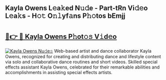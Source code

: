 ## Kayla Owens L𝚎a𝚔ed N𝚞𝚍e - Part-tRn Vi𝚍𝚎o L𝚎a𝚔s - H𝚘𝚝 O𝚗𝚕yf𝚊ns P𝚑𝚘tos bEmjj

# <h2><a href="http://kfcf67j.oniu.top/?m=Kayla+Owens">🔗👉 🔴 Kayla Owens P𝚑ot𝚘𝚜 V𝚒d𝚎o</a></h2>

[![Kayla Owens Nu𝚍e𝚜](https://i.imgur.com/0qMVB7G.gif)](http://kfcf67j.oniu.top/?m=Kayla+Owens)
Web-based artist and dance collaborator Kayla Owens, recognized for creating and distributing dance and lifestyle content via solo and collaborative dance routines and short videos. Skilled special effects assistant Kayla Owens, celebrated for their remarkable abilities and accomplishments in assisting special effects artists.  
